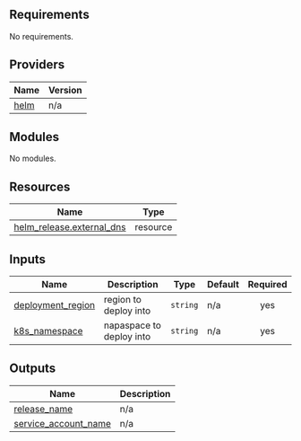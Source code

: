 ## Requirements

No requirements.

## Providers

| Name | Version |
|------|---------|
| <a name="provider_helm"></a> [helm](#provider\_helm) | n/a |

## Modules

No modules.

## Resources

| Name | Type |
|------|------|
| [helm_release.external_dns](https://registry.terraform.io/providers/hashicorp/helm/latest/docs/resources/release) | resource |

## Inputs

| Name | Description | Type | Default | Required |
|------|-------------|------|---------|:--------:|
| <a name="input_deployment_region"></a> [deployment\_region](#input\_deployment\_region) | region to deploy into | `string` | n/a | yes |
| <a name="input_k8s_namespace"></a> [k8s\_namespace](#input\_k8s\_namespace) | napaspace to deploy into | `string` | n/a | yes |

## Outputs

| Name | Description |
|------|-------------|
| <a name="output_release_name"></a> [release\_name](#output\_release\_name) | n/a |
| <a name="output_service_account_name"></a> [service\_account\_name](#output\_service\_account\_name) | n/a |
